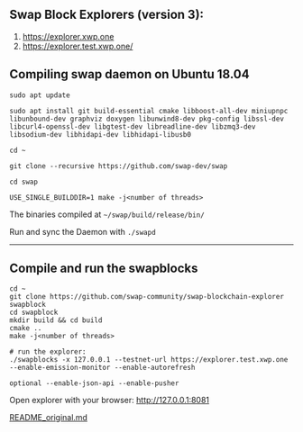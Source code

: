 ## Swap Block Explorers (version 3):
1. https://explorer.xwp.one
2. https://explorer.test.xwp.one/

## **Compiling swap daemon on Ubuntu 18.04**

``sudo apt update``

``sudo apt install git build-essential cmake libboost-all-dev miniupnpc libunbound-dev graphviz doxygen libunwind8-dev pkg-config libssl-dev libcurl4-openssl-dev libgtest-dev libreadline-dev libzmq3-dev libsodium-dev libhidapi-dev libhidapi-libusb0``

``cd ~``

``git clone --recursive https://github.com/swap-dev/swap``

``cd swap``

``USE_SINGLE_BUILDDIR=1 make -j<number of threads>``

The binaries compiled at ``~/swap/build/release/bin/``

Run and sync the Daemon with ``./swapd``

***

## Compile and run the swapblocks

    cd ~
    git clone https://github.com/swap-community/swap-blockchain-explorer swapblock
    cd swapblock
    mkdir build && cd build
    cmake ..
    make -j<number of threads>
    
    # run the explorer:
    ./swapblocks -x 127.0.0.1 --testnet-url https://explorer.test.xwp.one --enable-emission-monitor --enable-autorefresh 
    
    optional --enable-json-api --enable-pusher
    

Open explorer with your browser:
http://127.0.0.1:8081


[README_original.md](README_original.md)
